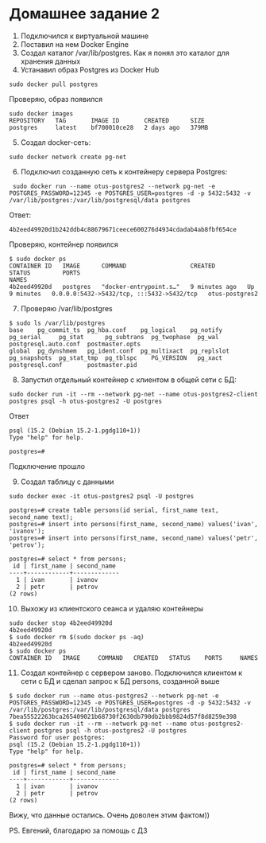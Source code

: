 # Домашнее задание 2

1. Подключился к виртуальной машине 
2. Поставил на нем Docker Engine
3. Создал каталог /var/lib/postgres. Как я понял это каталог для хранения данных
4. Устанавил образ Postgres из Docker Hub
```
sudo docker pull postgres
```
Проверяю, образ появился
```
sudo docker images
REPOSITORY   TAG       IMAGE ID       CREATED      SIZE
postgres     latest    bf700010ce28   2 days ago   379MB
```

5. Создал docker-сеть:
```
sudo docker network create pg-net
```

6. Подключил созданную сеть к контейнеру сервера Postgres:
```
 sudo docker run --name otus-postgres2 --network pg-net -e POSTGRES_PASSWORD=12345 -e POSTGRES_USER=postgres -d -p 5432:5432 -v /var/lib/postgres:/var/lib/postgresql/data postgres
```
Ответ:
```
4b2eed49920d1b242ddb4c88679671ceece600276d4934cdadab4ab8fbf654ce
```
Проверяю, контейнер появился
```
$ sudo docker ps
CONTAINER ID   IMAGE      COMMAND                  CREATED         STATUS         PORTS                                                 NAMES
4b2eed49920d   postgres   "docker-entrypoint.s…"   9 minutes ago   Up 9 minutes   0.0.0.0:5432->5432/tcp, :::5432->5432/tcp   otus-postgres2
```

7. Проверяю /var/lib/postgres
```
$ sudo ls /var/lib/postgres
base    pg_commit_ts  pg_hba.conf    pg_logical    pg_notify    pg_serial     pg_stat      pg_subtrans  pg_twophase  pg_wal   postgresql.auto.conf  postmaster.opts
global  pg_dynshmem   pg_ident.conf  pg_multixact  pg_replslot  pg_snapshots  pg_stat_tmp  pg_tblspc    PG_VERSION   pg_xact  postgresql.conf       postmaster.pid

```

8. Запустил отдельный контейнер с клиентом в общей сети с БД:
```
sudo docker run -it --rm --network pg-net --name otus-postgres2-client postgres psql -h otus-postgres2 -U postgres
```
Ответ
```
psql (15.2 (Debian 15.2-1.pgdg110+1))
Type "help" for help.

postgres=#

```
Подключение прошло

9. Создал таблицу  с данными
```
sudo docker exec -it otus-postgres2 psql -U postgres

postgres=# create table persons(id serial, first_name text, second_name text);
postgres=# insert into persons(first_name, second_name) values('ivan', 'ivanov');
postgres=# insert into persons(first_name, second_name) values('petr', 'petrov');

postgres=# select * from persons;
 id | first_name | second_name
----+------------+-------------
  1 | ivan       | ivanov
  2 | petr       | petrov
(2 rows)
```
10. Выхожу из клиентского сеанса и удаляю контейнеры
```
sudo docker stop 4b2eed49920d
4b2eed49920d
$ sudo docker rm $(sudo docker ps -aq)
4b2eed49920d
$ sudo docker ps
CONTAINER ID   IMAGE     COMMAND   CREATED   STATUS    PORTS     NAMES
```

11. Создал контейнер с сервером заново. Подключился клиентом к сети с БД и сделал запрос к БД persons, созданной выше
```
$ sudo docker run --name otus-postgres2 --network pg-net -e POSTGRES_PASSWORD=12345 -e POSTGRES_USER=postgres -d -p 5432:5432 -v /var/lib/postgres:/var/lib/postgresql/data postgres
7bea55522263bca265409021b68730f2630db790db2bbb9824d57f8d8259e398
$ sudo docker run -it --rm --network pg-net --name otus-postgres2-client postgres psql -h otus-postgres2 -U postgres
Password for user postgres:
psql (15.2 (Debian 15.2-1.pgdg110+1))
Type "help" for help.

postgres=# select * from persons;
 id | first_name | second_name
----+------------+-------------
  1 | ivan       | ivanov
  2 | petr       | petrov
(2 rows)
```
Вижу, что данные остались. Очень доволен этим фактом)) 

PS. Евгений, благодарю за помощь с ДЗ
